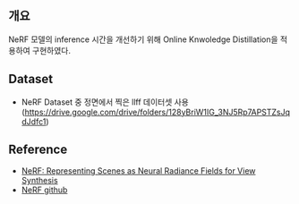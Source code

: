 ## 개요

NeRF 모델의 inference 시간을 개선하기 위해 Online Knwoledge Distillation을 적용하여 구현하였다. 

## Dataset
* NeRF Dataset 중 정면에서 찍은 llff 데이터셋 사용 (https://drive.google.com/drive/folders/128yBriW1IG_3NJ5Rp7APSTZsJqdJdfc1)

## Reference
* [NeRF: Representing Scenes as Neural Radiance Fields for View Synthesis](https://arxiv.org/abs/2003.08934)
* [NeRF github](https://github.com/bmild/nerf)
